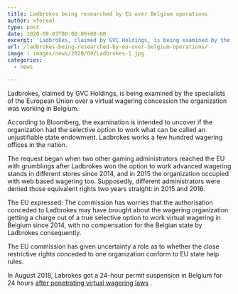 ```yaml
---
title: Ladbrokes being researched by EU over Belgium operations
author: xforeal 
type: post
date: 2020-09-03T00:00:00+00:00
excerpt: 'Ladbrokes, claimed by GVC Holdings, is being examined by the specialists of the European Union over a virtual wagering concession the organization was working in Belgium '
url: /ladbrokes-being-researched-by-eu-over-belgium-operations/
image : images/news/2020/09/Ladbrokes-1.jpg
categories:
  - news

---
```

Ladbrokes, claimed by GVC Holdings, is being examined by the specialists of the European Union over a virtual wagering concession the organization was working in Belgium. 

According to Bloomberg, the examination is intended to uncover if the organization had the selective option to work what can be called an unjustifiable state endowment. Ladbrokes works a few hundred wagering offices in the nation. 

The request began when two other gaming administrators reached the EU with grumblings after Ladbrokes won the option to work advanced wagering stands in different stores since 2014, and in 2015 the organization occupied with web based wagering too. Supposedly, different administrators were denied those equivalent rights two years straight: in 2015 and 2016. 

The EU expressed: The commission has worries that the authorisation conceded to Ladbrokes may have brought about the wagering organization getting a charge out of a true selective option to work virtual wagering in Belgium since 2014, with no compensation for the Belgian state by Ladbrokes consequently. 

The EU commission has given uncertainty a role as to whether the close restrictive rights conceded to one organization conform to EU state help rules. 

In August 2018, Labrokes got a 24-hour permit suspension in Belgium for 24 hours [after penetrating virtual wagering laws][1] .

 [1]: #